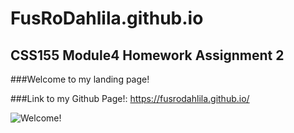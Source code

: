 # FusRoDahlila.github.io
## CSS155 Module4 Homework Assignment 2

###Welcome to my landing page! 

###Link to my Github Page!: https://fusrodahlila.github.io/

![Welcome!](https://i.pinimg.com/564x/66/a3/e7/66a3e7f29bb7d7d3bc6fb1616296dc4e.jpg)
